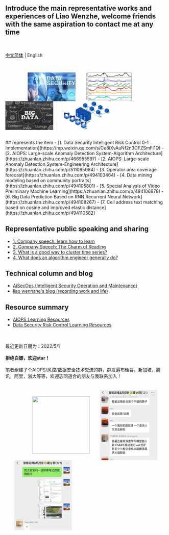## Introduce the main representative works and experiences of Liao Wenzhe, welcome friends with the same aspiration to contact me at any time
<br>

 [中文简体](README.md) | English<br>
 
<br>
 
 &emsp;&emsp;&emsp;&emsp;&emsp;<a href="https://zhuanlan.zhihu.com/p/548450688"><img width="150" height="90" align=center src="https://github.com/LiaoWenzhe/LiaoWenzhe/blob/main/images/dataSecurity.jfif"/></a>
&emsp;&emsp;<a href="https://zhuanlan.zhihu.com/p/466955597"><img width="150" height="90" align=center src="https://github.com/LiaoWenzhe/LiaoWenzhe/blob/main/images/38a009b5c01af6f88e1210a6b4a469d.png"/></a>
&emsp;&emsp;<a href="https://blog.csdn.net/liao_wenzhe/category_11205437.html?spm=1001.2014.3001.5482"><img width="150" height="90" align=center src="https://github.com/LiaoWenzhe/LiaoWenzhe/blob/main/images/BigData-1.jpg"/></a>
&emsp;&emsp;<a href="https://blog.csdn.net/liao_wenzhe/category_11991754.html"><img width="150" height="90" align=center src="https://github.com/LiaoWenzhe/LiaoWenzhe/blob/main/images/14291549-90dfa4b60e721577.gif"/></a>

<br />
## represents the item
- [1. Data Security Intelligent Risk Control 0-1 Implementation](https://mp.weixin.qq.com/s/Ce8iXvAuNf2n3OFZSmFi1Q)
- [2. AIOPS: Large-scale Anomaly Detection System-Algorithm Architecture](https://zhuanlan.zhihu.com/p/466955597)
- [2. AIOPS: Large-scale Anomaly Detection System-Engineering Architecture](https://zhuanlan.zhihu.com/p/511095084)
- [3. Operator area coverage forecast](https://zhuanlan.zhihu.com/p/494103464)
- [4. Data mining modeling based on community portraits](https://zhuanlan.zhihu.com/p/494105801)
- [5. Special Analysis of Video Preliminary Machine Learning](https://zhuanlan.zhihu.com/p/494106978)
- [6. Big Data Prediction Based on RNN Recurrent Neural Network](https://zhuanlan.zhihu.com/p/494108267)
- [7. Cell address text matching based on cosine and improved elastic distance](https://zhuanlan.zhihu.com/p/494110582)

## Representative public speaking and sharing
- [1. Company speech: learn how to learn](https://zhuanlan.zhihu.com/p/473166623)
- [2. Company Speech: The Charm of Reading](https://zhuanlan.zhihu.com/p/473181002)
- [3. What is a good way to cluster time series? ](https://www.zhihu.com/question/50656303/answer/2442538806)
- [4. What does an algorithm engineer generally do? ](https://www.zhihu.com/question/68126029/answer/2424624581)

## Technical column and blog
- [AiSecOps (Intelligent Security Operation and Maintenance)](https://www.zhihu.com/column/c_1471819989803700224)
- [liao wennzhe's blog (recording work and life)](https://blog.csdn.net/Liao_Wenzhe?spm=1000.2115.3001.5343)

## Resource summary
- [AIOPS Learning Resources](https://github.com/LiaoWenzhe/Aiops-Learning-Resources)
- [Data Security Risk Control Learning Resources](https://github.com/LiaoWenzhe/dataRisk-detection-resources)





<br><br>
最近更新日期为：2022/5/1<br><br>
**拒绝白嫖，欢迎star！**<br><br>
笔者组建了个AIOPS/风控/数据安全技术交流的群，群友遍布硅谷，新加坡，腾讯，阿里，浙大等等，欢迎志同道合的朋友与我联系加入！ <br> <br><br>
&emsp;&emsp;&emsp;&emsp;&emsp;&emsp;<img width="180" height="180" align=center src="https://user-images.githubusercontent.com/45705519/147529773-5474a194-b323-4f34-b5c9-a46442afa68f.png"/> 
&emsp;&emsp;<img width="180" height="220" align=center src="https://github.com/LiaoWenzhe/LiaoWenzhe/blob/main/images/chat1.jpg"/>
&emsp;&emsp;<img width="180" height="220" align=center src="https://github.com/LiaoWenzhe/LiaoWenzhe/blob/main/images/chat2.jpg"/>






